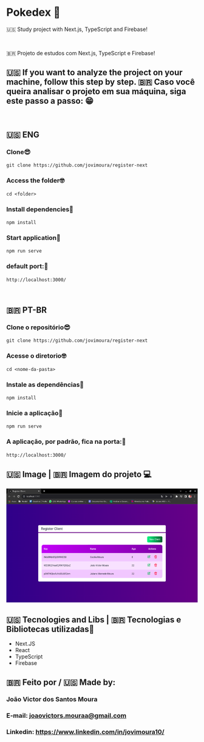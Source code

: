# Pokedex 📱

<p>
  🇺🇸 Study project with Next.js, TypeScript and Firebase!
</p>

<br/>

<p>
  🇧🇷 Projeto de estudos com Next.js, TypeScript e Firebase!

</p>


## 🇺🇸 If you want to analyze the project on your machine, follow this step by step. 🇧🇷 Caso você queira analisar o projeto em sua máquina, siga este passo a passo: 😁

<br>

## 🇺🇸 ENG

### Clone😎

```
git clone https://github.com/jovimoura/register-next
```

### Access the folder🤓

```
cd <folder>
```
### Install dependencies🤠
```
npm install
```
### Start application🤩
```
npm run serve
```
### default port:🤗

```
http://localhost:3000/
```

<br>

## 🇧🇷 PT-BR

### Clone o repositório😎

```
git clone https://github.com/jovimoura/register-next
```

### Acesse o diretorio🤓

```
cd <nome-da-pasta>
```
### Instale as dependências🤠
```
npm install
```
### Inicie a aplicação🤩
```
npm run serve
```
### A aplicação, por padrão, fica na porta:🤗

```
http://localhost:3000/
```

## 🇺🇸 Image | 🇧🇷 Imagem do projeto  💻

<img style="width: 600px; height: 300px" src="./public/images/prints/print.png">


##  🇺🇸 Tecnologies and Libs | 🇧🇷 Tecnologias e Bibliotecas utilizadas🦉

<ul>
    <li>Next.JS</li>
    <li>React</li>
    <li>TypeScript</li>
    <li>Firebase</li>
</ul>

##  🇧🇷 Feito por / 🇺🇸 Made by:

### João Victor dos Santos Moura
### E-mail: joaovictors.mouraa@gmail.com
### Linkedin: https://www.linkedin.com/in/jovimoura10/
